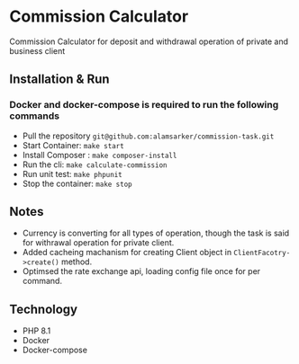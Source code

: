 # Commission Calculator

Commission Calculator for deposit and withdrawal operation of private and business client

## Installation & Run

 ### Docker and docker-compose is required to run the following commands

* Pull the repository `git@github.com:alamsarker/commission-task.git`
* Start Container: `make start`
* Install Composer : `make composer-install`
* Run the cli: `make calculate-commission`
* Run unit test: `make phpunit`
* Stop the container: `make stop`


## Notes

* Currency is converting for all types of operation, though the task is said for withrawal operation for private client.
* Added cacheing machanism for creating Client object in `ClientFacotry->create()` method.
* Optimsed the rate exchange api, loading config file once for per command.


## Technology

* PHP 8.1
* Docker
* Docker-compose
